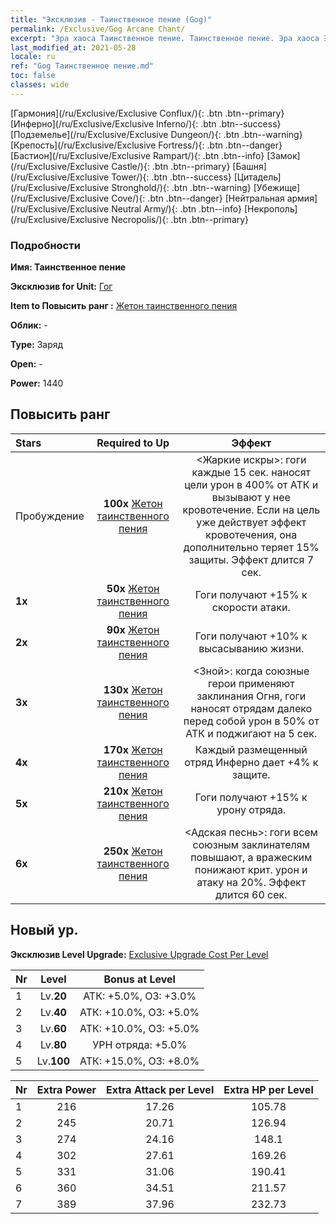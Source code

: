 ```yaml
---
title: "Эксклюзив - Таинственное пение (Gog)"
permalink: /Exclusive/Gog Arcane Chant/
excerpt: "Эра хаоса Таинственное пение. Таинственное пение. Эра хаоса Эксклюзив Таинственное пение. Гог Эксклюзив."
last_modified_at: 2021-05-28
locale: ru
ref: "Gog Таинственное пение.md"
toc: false
classes: wide
---
```

 [Гармония](/ru/Exclusive/Exclusive Conflux/){: .btn .btn--primary} [Инферно](/ru/Exclusive/Exclusive Inferno/){: .btn .btn--success} [Подземелье](/ru/Exclusive/Exclusive Dungeon/){: .btn .btn--warning} [Крепость](/ru/Exclusive/Exclusive Fortress/){: .btn .btn--danger} [Бастион](/ru/Exclusive/Exclusive Rampart/){: .btn .btn--info} [Замок](/ru/Exclusive/Exclusive Castle/){: .btn .btn--primary} [Башня](/ru/Exclusive/Exclusive Tower/){: .btn .btn--success} [Цитадель](/ru/Exclusive/Exclusive Stronghold/){: .btn .btn--warning} [Убежище](/ru/Exclusive/Exclusive Cove/){: .btn .btn--danger} [Нейтральная армия](/ru/Exclusive/Exclusive Neutral Army/){: .btn .btn--info} [Некрополь](/ru/Exclusive/Exclusive Necropolis/){: .btn .btn--primary} 

### Подробности
 **Имя: Таинственное пение** 

 **Эксклюзив for Unit:** [Гог](/ru/units/Gog/) 

 **Item to Повысить ранг :** [Жетон таинственного пения](/ItemsRU/con_915/)

 **Облик:** -

 **Type:** Заряд

 **Open:** -

 **Power:** 1440

## Повысить ранг 

  |     Stars    |  Required to Up | Эффект |
  |:-------------|:---------------:|:---------------:|
  |  Пробуждение  | **100x** [Жетон таинственного пения](/ItemsRU/con_915/) | <Жаркие искры>: гоги каждые 15 сек. наносят цели урон в 400% от АТК и вызывают у нее кровотечение. Если на цель уже действует эффект кровотечения, она дополнительно теряет 15% защиты. Эффект длится 7 сек. |
  | **1x** <i class="fas fa-star"/> | **50x** [Жетон таинственного пения](/ItemsRU/con_915/) | Гоги получают +15% к скорости атаки. |
  | **2x** <i class="fas fa-star"/> | **90x** [Жетон таинственного пения](/ItemsRU/con_915/) | Гоги получают +10% к высасыванию жизни. |
  | **3x** <i class="fas fa-star"/> | **130x** [Жетон таинственного пения](/ItemsRU/con_915/) | <Зной>: когда союзные герои применяют заклинания Огня, гоги наносят отрядам далеко перед собой урон в 50% от АТК и поджигают на 5 сек. |
  | **4x** <i class="fas fa-star"/> | **170x** [Жетон таинственного пения](/ItemsRU/con_915/) | Каждый размещенный отряд Инферно дает +4% к защите. |
  | **5x** <i class="fas fa-star"/> | **210x** [Жетон таинственного пения](/ItemsRU/con_915/) | Гоги получают +15% к урону отряда. |
  | **6x** <i class="fas fa-star"/> | **250x** [Жетон таинственного пения](/ItemsRU/con_915/) | <Адская песнь>: гоги всем союзным заклинателям повышают, а вражеским понижают крит. урон и атаку на 20%. Эффект длится 60 сек. |


## Новый ур.
 **Эксклюзив Level Upgrade:** [Exclusive Upgrade Cost Per Level](/Exclusive/ExclusiveUpgradeCostPerLevel/)

  |  Nr  |   Level  | Bonus at Level |
  |:-----|:--------:|:--------------:|
  | 1 | Lv.**20** | АТК: +5.0%, ОЗ: +3.0% |
  | 2 | Lv.**40** | АТК: +10.0%, ОЗ: +5.0% |
  | 3 | Lv.**60** | АТК: +10.0%, ОЗ: +5.0% |
  | 4 | Lv.**80** | УРН отряда: +5.0% |
  | 5 | Lv.**100** | АТК: +15.0%, ОЗ: +8.0% |


  |  Nr  |  Extra Power | Extra Attack per Level | Extra HP per Level |
  |:-----|:--------:|:--------:|:--------:|
  | 1 | 216 | 17.26 | 105.78 |
  | 2 | 245 | 20.71 | 126.94 |
  | 3 | 274 | 24.16 | 148.1 |
  | 4 | 302 | 27.61 | 169.26 |
  | 5 | 331 | 31.06 | 190.41 |
  | 6 | 360 | 34.51 | 211.57 |
  | 7 | 389 | 37.96 | 232.73 |


